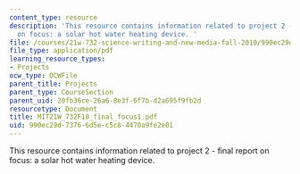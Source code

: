 ```yaml
---
content_type: resource
description: 'This resource contains information related to project 2 - final report
  on focus: a solar hot water heating device. '
file: /courses/21w-732-science-writing-and-new-media-fall-2010/990ec29d73766d5ec5c84470a9fe2e01_MIT21W_732F10_final_focus1.pdf
file_type: application/pdf
learning_resource_types:
- Projects
ocw_type: OCWFile
parent_title: Projects
parent_type: CourseSection
parent_uid: 20fb36ce-26a6-8e3f-6f7b-d2a695f9fb2d
resourcetype: Document
title: MIT21W_732F10_final_focus1.pdf
uid: 990ec29d-7376-6d5e-c5c8-4470a9fe2e01
---
```

This resource contains information related to project 2 - final report on focus: a solar hot water heating device. 

